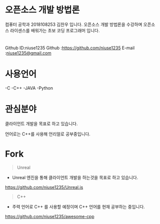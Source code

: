 # 오픈소스 개발 방법론

컴퓨터 공학과 2018108253 김찬우 입니다.
오픈소스 개발 방법론을 수강하며 오픈소스 라이센스를 배워가는 초보 코딩 프로그래머 입니다.

# 
Github ID:niuse1235
Github :https://github.com/niuse1235
E-mail :niuse1235@gmail.com

# 사용언어
-C
-C++
-JAVA
-Python


# 관심분야

클라이언트 개발을 목표로 하고 있습니다.

언어로는 C++를 사용해 언리얼로 공부중입니다.


# Fork 

> Unreal
- Unreal 엔진을 통해 클라이언트 개발을 하는것을 목표로 하고 있습니다.

https://github.com/niuse1235/Unreal.js

> C++
- 주력 언어로 C++ 를 사용할 예정이며 C++ 언어를 현재 공부하는 중입니다.

https://github.com/niuse1235/awesome-cpp


